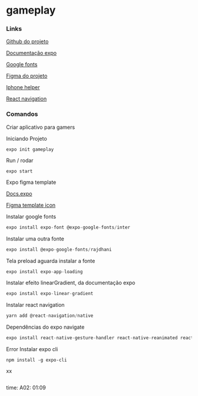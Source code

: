 # gameplay

### Links

[Github do projeto](https://github.com/ederpbj/gameplay)

[Documentação expo](https://docs.expo.dev/index.html)

[Google fonts](https://fonts.google.com/)

[Figma do projeto](https://www.figma.com/file/RWB2TONQQoSSb3WZGii6yx/GamePlay---NLW-Together-(Copy)?node-id=58913%3A83)

[Iphone helper](https://github.com/ptelad/react-native-iphone-x-helper)

[React navigation](https://reactnavigation.org/)


### Comandos

Criar aplicativo para gamers

Iniciando Projeto

```
expo init gameplay
```

Run / rodar

```
expo start
```

Expo figma template

[Docs.expo](https://docs.expo.io/guides/app-icons/)

[Figma template icon](https://www.figma.com/file/ddc0glVeILssZl0Dcn1lSS/App-Icon-%26-Splash?node-id=0%3A1)



Instalar google fonts

```jsx
expo install expo-font @expo-google-fonts/inter
```

Instalar uma outra fonte

```jsx
expo install @expo-google-fonts/rajdhani
```

Tela preload aguarda instalar a fonte

```jsx
expo install expo-app-loading
```

Instalar efeito linearGradient, da documentação expo

```jsx
expo install expo-linear-gradient
```

Instalar react navigation

```jsx
yarn add @react-navigation/native
```

Dependências do expo navigate

```jsx
expo install react-native-gesture-handler react-native-reanimated react-native-screens react-native-safe-area-context @react-native-community/masked-view
```

Error
Instalar expo cli

```
npm install -g expo-cli
```

xx
```
```

time: A02: 01:09